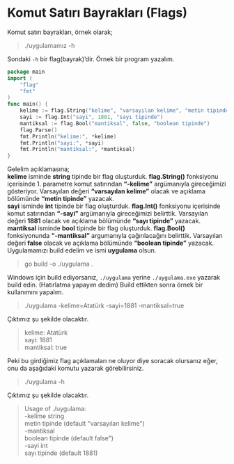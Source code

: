 # Komut Satırı Bayrakları (Flags)

Komut satırı bayrakları, örnek olarak;

> ./uygulamamız -h

Sondaki `-h` bir flag(bayrak)’dir. Örnek bir program yazalım.

```go
package main
import (
	"flag"
	"fmt"
)
func main() {
	kelime := flag.String("kelime", "varsayılan kelime", "metin tipinde")
	sayi := flag.Int("sayi", 1881, "sayı tipinde")
	mantiksal := flag.Bool("mantiksal", false, "boolean tipinde")
	flag.Parse()
	fmt.Println("kelime:", *kelime)
	fmt.Println("sayi:", *sayi)
	fmt.Println("mantiksal:", *mantiksal)
}
```

Gelelim açıklamasına;\
**kelime** isminde **string** tipinde bir flag oluşturduk. **flag.String()** fonksiyonu içerisinde 1. parametre komut satırından **“-kelime”** argümanıyla gireceğimizi gösteriyor. Varsayılan değeri **“varsayılan kelime”** olacak ve açıklama bölümünde **“metin tipinde”** yazacak.\
**sayi** isminde **int** tipinde bir flag oluşturduk. **flag.Int()** fonksiyonu içerisinde komut satırından **“-sayi”** argümanıyla gireceğimizi belirttik. Varsayılan değeri **1881** olacak ve açıklama bölümünde **“sayı tipinde”** yazacak.\
**mantiksal** isminde **bool** tipinde bir flag oluşturduk. **flag.Bool()** fonksiyonunda **“-mantiksal”** argumanıyla çağırılacağını belirttik. Varsayılan değeri **false** olacak ve açıklama bölümünde **“boolean tipinde”** yazacak.\
Uygulamamızı build edelim ve ismi **uygulama** olsun.

> go build -o ./uygulama .

Windows için build ediyorsanız, `./uygulama` yerine `./uygulama.exe` yazarak build edin. (Hatırlatma yapayım dedim) Build ettikten sonra örnek bir kullanımını yapalım.

> ./uygulama -kelime=Atatürk -sayi=1881 -mantiksal=true

Çıktımız şu şekilde olacaktır.

> kelime: Atatürk\
> sayi: 1881\
> mantiksal: true

Peki bu girdiğimiz flag açıklamaları ne oluyor diye soracak olursanız eğer, onu da aşağıdaki komutu yazarak görebilirsiniz.

> ./uygulama -h

Çıktımız şu şekilde olacaktır.

> Usage of ./uygulama:\
> &#x20; \-kelime string\
> &#x20;       metin tipinde (default "varsayılan kelime")\
> &#x20; \-mantiksal\
> &#x20;       boolean tipinde (default false")\
> &#x20; \-sayi int\
> &#x20;       sayı tipinde (default 1881)
